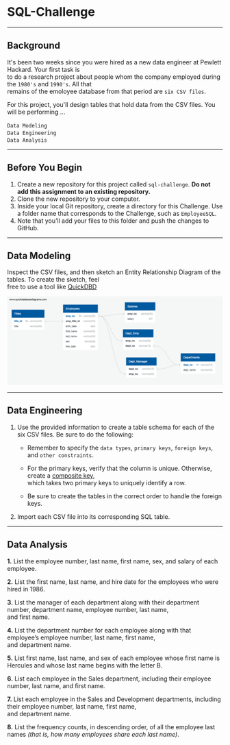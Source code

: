 # SQL-Challenge
---

## Background  

It's been two weeks since you were hired as a new data engineer at Pewlett Hackard. Your first task is  
to do a research project about people whom the company employed during the `1980's` and `1990's`. All that  
remains of the emoloyee database from that period are `six CSV files`.  

For this project, you'll design tables that hold data from the CSV files. You will be performing ...    

`Data Modeling`  
`Data Engineering`  
`Data Analysis`   

---  

## Before You Begin

  1. Create a new repository for this project called `sql-challenge`. **Do not add this assignment to an existing repository.**
  2. Clone the new repository to your computer.
  3. Inside your local Git repository, create a directory for this Challenge. Use a folder name that corresponds to the Challenge,
     such as `EmployeeSQL`.  
  4. Note that you’ll add your files to this folder and push the changes to GitHub.

---

## Data Modeling

Inspect the CSV files, and then sketch an Entity Relationship Diagram of the tables. To create the sketch, feel  
free to use a tool like [QuickDBD](https://www.quickdatabasediagrams.com/)  

![alt text](https://github.com/Kaileycar/sql-challenge/blob/main/PH_EmployeesSQL/employee_ERD.png)  

---

## Data Engineering

1. Use the provided information to create a table schema for each of the six CSV files. Be sure to do the following:  
     * Remember to specify the `data types`, `primary keys`, `foreign keys`, and `other constraints`.  

     * For the primary keys, verify that the column is unique. Otherwise, create a [composite key](https://en.wikipedia.org/wiki/Composite_key),  
       which takes two primary keys to uniquely identify a row.

     * Be sure to create the tables in the correct order to handle the foreign keys.

2. Import each CSV file into its corresponding SQL table.

---

## Data Analysis

**1.** List the employee number, last name, first name, sex, and salary of each employee. 

**2.** List the first name, last name, and hire date for the employees who were hired in 1986.  

**3.** List the manager of each department along with their department number, department name, employee number, last name,  
   and first name.  
   
**4.** List the department number for each employee along with that employee’s employee number, last name, first name,  
   and department name.  
   
**5.** List first name, last name, and sex of each employee whose first name is Hercules and whose last name begins with the letter B. 

**6.** List each employee in the Sales department, including their employee number, last name, and first name.  

**7.** List each employee in the Sales and Development departments, including their employee number, last name, first name,     
   and department name.    
   
**8.** List the frequency counts, in descending order, of all the employee last names *(that is, how many employees share each last name)*.  






